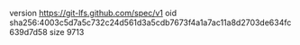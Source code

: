 version https://git-lfs.github.com/spec/v1
oid sha256:4003c5d7a5c732c24d561d3a5cdb7673f4a1a7ac11a8d2703de634fc639d7d58
size 9713

